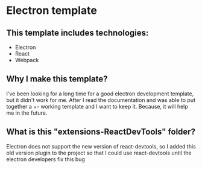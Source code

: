 # Electron template

## This template includes technologies:

<ul>
<li>Electron</li>
<li>React</li>
<li>Webpack</li>
</ul>

## Why I make this template?
I've been looking for a long time for a good electron development template, but it didn't work for me. After I read the documentation and was able to put together a +- working template and I want to keep it. Because, it will help me in the future.

## What is this "extensions-ReactDevTools" folder?
Electron does not support the new version of react-devtools, so I added this old version plugin to the project so that I could use react-devtools until the electron developers fix this bug
